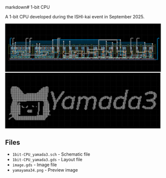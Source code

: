 markdown# 1-bit CPU

A 1-bit CPU developed during the ISHI-kai event in September 2025.

![1-bit CPU](1bit-CPU_yamada3.png)
![1-bit CPU](image.png)

## Files
- `1bit-CPU_yamada3.sch` - Schematic file
- `1bit-CPU_yamada3.gds` - Layout file
- `image.gds` - Image file
- `yamayama34.png` - Preview image
